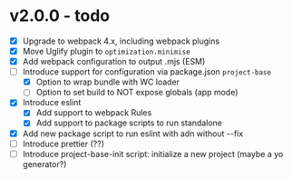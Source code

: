 # v2.0.0 - todo

- [x] Upgrade to webpack 4.x, including webpack plugins
- [x] Move Uglify plugin to `optimization.minimise`
- [x] Add webpack configuration to output .mjs (ESM)
- [ ] Introduce support for configuration via package.json `project-base`
    - [X] Option to wrap bundle with WC loader
    - [ ] Option to set build to NOT expose globals (app mode)
- [x] Introduce eslint
    - [x] Add support to webpack Rules
    - [x] Add support to package scripts to run standalone
- [x] Add new package script to run eslint with adn without --fix
- [ ] Introduce prettier (??)
- [ ] Introduce project-base-init script: initialize a new project (maybe a yo generator?)
